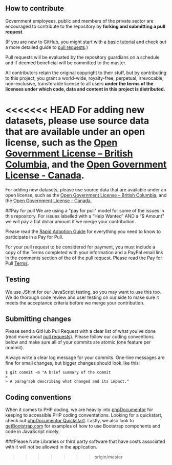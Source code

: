 ## How to contribute
Government employees, public and members of the private sector are encouraged to contribute to the repository by **forking and submitting a pull request**. 

(If you are new to GitHub, you might start with a [basic tutorial](https://help.github.com/articles/set-up-git) and  check out a more detailed guide to [pull requests](https://help.github.com/articles/using-pull-requests/).)

Pull requests will be evaluated by the repository guardians on a schedule and if deemed beneficial will be committed to the master.

All contributors retain the original copyright to their stuff, but by contributing to this project, you grant a world-wide, royalty-free, perpetual, irrevocable, non-exclusive, transferable license to all users **under the terms of the licenses under which code, data and content in this project is distributed.**

<<<<<<< HEAD
For adding new datasets, please use source data that are available under an open license, such as the [Open Government License – British Columbia](http://www.data.gov.bc.ca/local/dbc/docs/license/OGL-vbc2.0.pdf), and the [Open Government License - Canada](http://open.canada.ca/en/open-government-licence-canada).
=======
For adding new datasets, please use source data that are available under an open license, such as the [Open Government License – British Columbia](http://www.data.gov.bc.ca/local/dbc/docs/license/OGL-vbc2.0.pdf), and the [Open Government License - Canada](http://open.canada.ca/en/open-government-licence-canada).

##Pay for pull
We are using a "pay for pull" model for some of the issues in this repository. For issues labelled with a “Help Wanted” AND a “$ Amount" we will pay a flat dollar amount if we merge your contribution.

Please read the [Rapid Adoption Guide](https://github.com/BCDevExchange/rapid-adoption-2/wiki) for everything you need to know to participate in a Pay for Pull.

For your pull request to be considered for payment, you must include a copy of the Terms completed with your information and a PayPal email link in the comments section of the of the pull request. Please read the Pay for Pull [Terms](https://github.com/bcgov/bc-laws-api/blob/master/Terms.txt). 

## Testing
We use JShint for our JavaScript testing, so you may want to use this too.  We do thorough code review and user testing on our side to make sure it meets the acceptance criteria before we merge your contribution. 

## Submitting changes
Please send a GitHub Pull Request with a clear list of what you've done (read more about [pull requests](http://help.github.com/pull-requests/)). Please follow our coding conventions below and make sure all of your commits are atomic (one feature per commit).

Always write a clear log message for your commits. One-line messages are fine for small changes, but bigger changes should look like this:

    $ git commit -m "A brief summary of the commit
    > 
    > A paragraph describing what changed and its impact."

## Coding conventions
When it comes to PHP coding, we are heavily into [phpDocumentor](http://phpdoc.org/) for keeping to accessible PHP coding conventations.  Looking for a quickstart, check out [phpDocumentor Quickstart](http://manual.phpdoc.org/HTMLSmartyConverter/HandS/phpDocumentor/tutorial_phpDocumentor.quickstart.pkg.html).  Lastly, we also look to [getBootstrap.com](http://getbootstrap.com/) for examples of how to use Bootstrap components and code in JavaScript nicely.

###Please Note
Libraries or third party software that have costs associated with it will not be allowed in the application.
>>>>>>> origin/master
